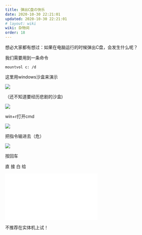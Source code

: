 ```yaml
---
title: 弹出C盘の快乐
date: 2020-10-30 22:21:01
updated: 2020-10-30 22:21:01
# layout: wiki
wiki: 杂物间
order: 18
---
```


想必大家都有想过：如果在电脑运行的时候弹出C盘，会发生什么呢？

我们需要用到一条命令

```dos
mountvol c: /d
```

这里用windows沙盒来演示

![](https://raw.hzchu.top/thun888/tuku/master/img/asd.png)

（还不知道要经历悲剧的沙盒)

![](https://raw.hzchu.top/thun888/tuku/master/img/asd030223651.png)

win+r打开cmd

![](https://raw.hzchu.top/thun888/tuku/master/img/20201030224031.png)

把指令输进去（危）

![](https://raw.hzchu.top/thun888/tuku/master/img/20201030224416.png)

按回车

直 接 白 给
<iframe src="//player.bilibili.com/player.html?aid=970026140&bvid=BV1Np4y1k7QW&cid=251045938&page=1" scrolling="no" border="0" frameborder="no" framespacing="0" allowfullscreen="true"> </iframe>

不推荐在实体机上试！